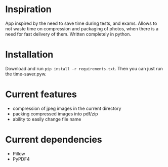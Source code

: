 # Inspiration
App inspired by the need to save time during tests, and exams. Allows to not waste time on compression and packaging of photos, when there is a need for fast delivery of them. Written completely in python.

# Installation
Download and run `pip install -r requirements.txt`. Then you can just run the time-saver.pyw.

# Current features
- compression of jpeg images in the current directory
- packing compressed images into pdf/zip
- ability to easily change file name

# Current dependencies
- Pillow
- PyPDF4